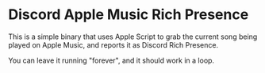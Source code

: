 # Discord Apple Music Rich Presence

This is a simple binary that uses Apple Script to grab the current song being
played on Apple Music, and reports it as Discord Rich Presence.

You can leave it running "forever", and it should work in a loop.

